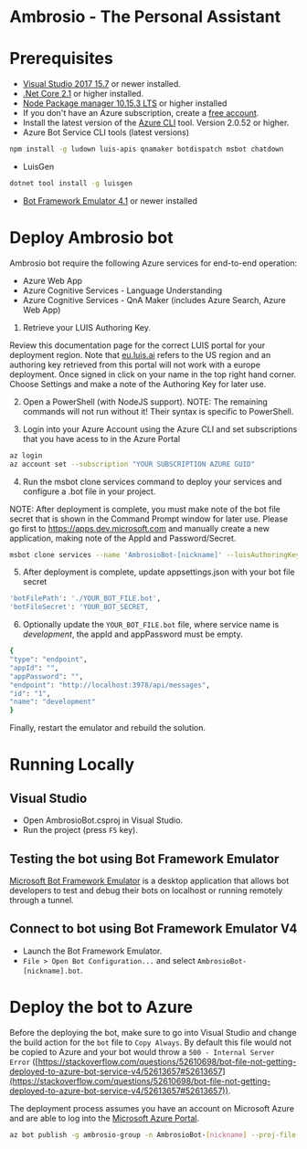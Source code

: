 # Ambrosio - The Personal Assistant

# Prerequisites
* [Visual Studio 2017 15.7][2] or newer installed.
* [.Net Core 2.1][3] or higher installed.  
* [Node Package manager 10.15.3 LTS][12] or higher installed
* If you don't have an Azure subscription, create a [free account][10].
* Install the latest version of the [Azure CLI][11] tool. Version 2.0.52 or higher.
* Azure Bot Service CLI tools (latest versions)
```bash
npm install -g ludown luis-apis qnamaker botdispatch msbot chatdown
```
* LuisGen
```bash
dotnet tool install -g luisgen 
```   
* [Bot Framework Emulator 4.1][6] or newer installed

# Deploy Ambrosio bot
Ambrosio bot require the following Azure services for end-to-end operation:

* Azure Web App
* Azure Cognitive Services - Language Understanding
* Azure Cognitive Services - QnA Maker (includes Azure Search, Azure Web App)

1. Retrieve your LUIS Authoring Key.

Review this documentation page for the correct LUIS portal for your deployment region. 
Note that [eu.luis.ai](https://eu.luis.ai) refers to the US region and an authoring key retrieved from this portal will not work with a europe deployment.
Once signed in click on your name in the top right hand corner.
Choose Settings and make a note of the Authoring Key for later use.

2. Open a PowerShell (with NodeJS support). NOTE: The remaining commands will not run without it! Their syntax is specific to PowerShell.

3. Login into your Azure Account using the Azure CLI and set subscriptions that you have acess to in the Azure Portal
```bash
az login
az account set --subscription "YOUR SUBSCRIPTION AZURE GUID"
```
4. Run the msbot clone services command to deploy your services and configure a .bot file in your project. 

NOTE: After deployment is complete, you must make note of the bot file secret that is shown in the Command Prompt window for later use.
Please go first to https://apps.dev.microsoft.com and manually create a new application, 
making note of the AppId and Password/Secret.
```bash
msbot clone services --name 'AmbrosioBot-[nickname]' --luisAuthoringKey 'LUIS_AUTHORING_KEY' --folder 'DeploymentScripts\en' --location 'westeurope' --% --appSecret 'APP_PASSWORD_SECRET' --appId APP_ID
```

5. After deployment is complete, update appsettings.json with your bot file secret
```bash
'botFilePath': './YOUR_BOT_FILE.bot',
'botFileSecret': 'YOUR_BOT_SECRET,
```

6. Optionally update the `YOUR_BOT_FILE.bot` file, where service name is _development_, the appId and appPassword must be empty. 
```bash
{
"type": "endpoint",
"appId": "",
"appPassword": "",
"endpoint": "http://localhost:3978/api/messages",
"id": "1",
"name": "development"
}
```

Finally, restart the emulator and rebuild the solution.

# Running Locally

## Visual Studio
* Open AmbrosioBot.csproj in Visual Studio.
* Run the project (press `F5` key).

## Testing the bot using Bot Framework Emulator
[Microsoft Bot Framework Emulator][5] is a desktop application that allows bot 
developers to test and debug their bots on localhost or running remotely through a tunnel.

## Connect to bot using Bot Framework Emulator **V4**
* Launch the Bot Framework Emulator.
* `File > Open Bot Configuration...` and select `AmbrosioBot-[nickname].bot`.

# Deploy the bot to Azure

Before the deploying the bot, make sure to go into Visual Studio and change the build action for the `bot` file to `Copy Always`. By default this file would not be copied to Azure and your bot would throw a `500 - Internal Server Error` ([https://stackoverflow.com/questions/52610698/bot-file-not-getting-deployed-to-azure-bot-service-v4/52613657#52613657](https://stackoverflow.com/questions/52610698/bot-file-not-getting-deployed-to-azure-bot-service-v4/52613657#52613657)).

The deployment process assumes you have an account on Microsoft Azure and are able to log into the [Microsoft Azure Portal][60].
```bash
az bot publish -g ambrosio-group -n AmbrosioBot-[nickname] --proj-file-path AmbrosioBot.csproj --version v4
```

[1]: https://dev.botframework.com
[2]: https://docs.microsoft.com/en-us/visualstudio/releasenotes/vs2017-relnotes
[3]: https://dotnet.microsoft.com/download/dotnet-core/2.1
[5]: https://github.com/microsoft/botframework-emulator
[6]: https://aka.ms/botframeworkemulator
[10]: https://azure.microsoft.com/free/
[11]: https://docs.microsoft.com/cli/azure/install-azure-cli?view=azure-cli-latest
[12]: https://nodejs.org/en/
[60]: https://portal.azure.com
